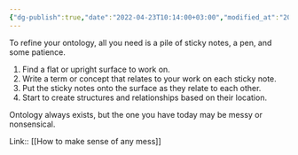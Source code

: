 ```yaml
---
{"dg-publish":true,"date":"2022-04-23T10:14:00+03:00","modified_at":"2022-05-19T08:06:28+03:00","title":"Refining ontology","permalink":"/quotes/202204231014/","dgHomeLink":false,"dgPassFrontmatter":true}
---
```



To refine your ontology, all you need is a pile of sticky notes, a pen, and some patience.
 
1. Find a flat or upright surface to work on.
2. Write a term or concept that relates to your work on each sticky note.
3. Put the sticky notes onto the surface as they relate to each other. 
4. Start to create structures and relationships based on their location.

Ontology always exists, but the one you have today may be messy or nonsensical.

Link:: [[How to make sense of any mess]]
